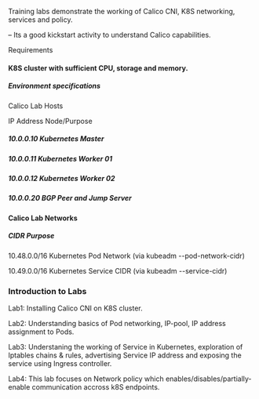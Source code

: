 Training labs demonstrate the working of Calico CNI, K8S networking, services and policy.

 – Its a good kickstart activity to understand Calico capabilities.

 Requirements

#### K8S cluster with sufficient CPU, storage and memory.

##### Environment specifications

Calico Lab Hosts

IP Address Node/Purpose

##### 10.0.0.10 Kubernetes Master

##### 10.0.0.11 Kubernetes Worker 01

##### 10.0.0.12 Kubernetes Worker 02

##### 10.0.0.20 BGP Peer and Jump Server

#### Calico Lab Networks

##### CIDR Purpose

10.48.0.0/16 Kubernetes Pod Network (via kubeadm --pod-network-cidr)

10.49.0.0/16 Kubernetes Service CIDR (via kubeadm --service-cidr)

### Introduction to Labs

Lab1: Installing Calico CNI on K8S cluster.


Lab2: Understanding basics of Pod networking, IP-pool, IP address assignment to Pods.


Lab3: Understaning the working of Service in Kubernetes, exploration of Iptables chains & rules, advertising Service IP address and exposing the service using Ingress controller.


Lab4: This lab focuses on Network policy which enables/disables/partially-enable communication accross k8S endpoints.


